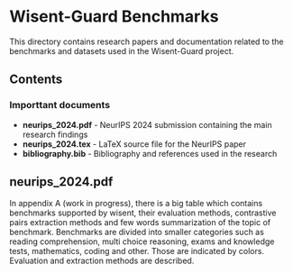 # Wisent-Guard Benchmarks

This directory contains research papers and documentation related to the benchmarks and datasets used in the Wisent-Guard project.

## Contents

### Importtant documents
- **neurips_2024.pdf** - NeurIPS 2024 submission containing the main research findings
- **neurips_2024.tex** - LaTeX source file for the NeurIPS paper
- **bibliography.bib** - Bibliography and references used in the research

## neurips_2024.pdf

In appendix A (work in progress), there is a big table which contains benchmarks supported by wisent, their evaluation methods, contrastive pairs extraction methods and few words summarization of the topic of benchmark. Benchmarks are divided into smaller categories such as reading comprehension, multi choice reasoning, exams and knowledge tests, mathematics, coding and other. Those are indicated by colors. Evaluation and extraction methods are described.




